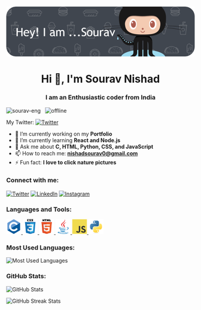 [![logo](https://github.com/Sourav-eng/Sourav-eng/blob/main/github-header-image%20(1).png)](https://github.com/Sourav-eng)

<h1 align="center">Hi 👋, I'm Sourav Nishad</h1>
<h3 align="center">I am an Enthusiastic coder from India</h3>

<img align="right" width="400px" src="https://media0.giphy.com/media/lP8xu5t2DLGG045H8F/giphy.gif" alt="offline">

<p align="left"> <img src="https://komarev.com/ghpvc/?username=sourav-eng&label=Profile%20views&color=0e75b6&style=flat" alt="sourav-eng" /> </p>

<p align="left">My Twitter: <a href="https://x.com/sourav74437165" target="_blank"><img src="https://img.shields.io/twitter/follow/sourav74437165?logo=twitter&style=for-the-badge" alt="Twitter" /></a></p>

- 🔭 I’m currently working on my **Portfolio**
- 🌱 I’m currently learning **React and Node.js**
- 💬 Ask me about **C, HTML, Python, CSS, and JavaScript**
- 📫 How to reach me: **nishadsourav0@gmail.com**
- ⚡ Fun fact: **I love to click nature pictures**

<h3 align="left">Connect with me:</h3>
<p align="left">
<a href="https://x.com/sourav74437165" target="_blank"><img align="center" src="https://raw.githubusercontent.com/rahuldkjain/github-profile-readme-generator/master/src/images/icons/Social/twitter.svg" alt="Twitter" height="30" width="40" /></a>
<a href="https://www.linkedin.com/in/sourav-nishad-357422331" target="_blank"><img align="center" src="https://raw.githubusercontent.com/rahuldkjain/github-profile-readme-generator/master/src/images/icons/Social/linked-in-alt.svg" alt="LinkedIn" height="30" width="40" /></a>
<a href="https://www.instagram.com/sourav23_1/" target="_blank"><img align="center" src="https://raw.githubusercontent.com/rahuldkjain/github-profile-readme-generator/master/src/images/icons/Social/instagram.svg" alt="Instagram" height="30" width="40" /></a>
</p>

<h3 align="left">Languages and Tools:</h3>
<p align="left">
<a href="https://www.cprogramming.com/" target="_blank" rel="noreferrer"> <img src="https://raw.githubusercontent.com/devicons/devicon/master/icons/c/c-original.svg" alt="C" width="40" height="40"/> </a>
<a href="https://www.w3schools.com/css/" target="_blank" rel="noreferrer"> <img src="https://raw.githubusercontent.com/devicons/devicon/master/icons/css3/css3-original-wordmark.svg" alt="CSS3" width="40" height="40"/> </a>
<a href="https://www.w3.org/html/" target="_blank" rel="noreferrer"> <img src="https://raw.githubusercontent.com/devicons/devicon/master/icons/html5/html5-original-wordmark.svg" alt="HTML5" width="40" height="40"/> </a>
<a href="https://www.java.com" target="_blank" rel="noreferrer"> <img src="https://raw.githubusercontent.com/devicons/devicon/master/icons/java/java-original.svg" alt="Java" width="40" height="40"/> </a>
<a href="https://developer.mozilla.org/en-US/docs/Web/JavaScript" target="_blank" rel="noreferrer"> <img src="https://raw.githubusercontent.com/devicons/devicon/master/icons/javascript/javascript-original.svg" alt="JavaScript" width="40" height="40"/> </a>
<a href="https://www.python.org" target="_blank" rel="noreferrer"> <img src="https://raw.githubusercontent.com/devicons/devicon/master/icons/python/python-original.svg" alt="Python" width="40" height="40"/> </a>
</p>

<h3 align="left">Most Used Languages:</h3>
<p align="left">
  <img src="https://github-readme-stats.vercel.app/api/top-langs?username=sourav-eng&show_icons=true&locale=en&layout=compact" alt="Most Used Languages" />
</p>

<h3 align="left">GitHub Stats:</h3>
<p align="left">
  <img src="https://github-readme-stats.vercel.app/api?username=sourav-eng&show_icons=true&locale=en" alt="GitHub Stats" />
</p>

<p align="left">
  <img src="https://github-readme-streak-stats.herokuapp.com/?user=sourav-eng&" alt="GitHub Streak Stats" />
</p>
